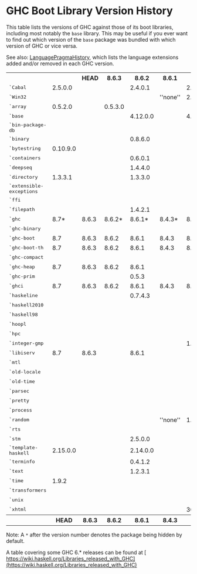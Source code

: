 # GHC Boot Library Version History


This table lists the versions of GHC against those of its boot libraries, including most notably the `base` library.  This may be useful if you ever want to find out which version of the `base` package was bundled with which version of GHC or vice versa.


See also: [LanguagePragmaHistory](language-pragma-history), which lists the language extensions added and/or removed in each GHC version.

<table>
<tr><th></th><th> </th><th><b>HEAD</b></th><th><b>8.6.3</b></th><th><b>8.6.2</b></th><th><b>8.6.1</b></th><th><b>8.4.3</b></th><th><b>8.4.2</b></th><th><b>8.4.1</b></th><th><b>8.2.2</b></th><th><b>8.2.1</b></th><th><b>8.0.2</b></th><th><b>8.0.1</b></th><th><b>7.10.3</b></th><th><b>7.10.2</b></th><th><b>7.10.1</b></th><th><b>7.8.4</b></th><th><b>7.8.3</b></th><th><b>7.8.2</b></th><th><b>7.8.1</b></th><th><b>7.6.3</b></th><th><b>7.6.2</b></th><th><b>7.6.1</b></th><th><b>7.4.2</b></th><th><b>7.4.1</b></th><th><b>7.2.2</b></th><th><b>7.2.1</b></th><th><b>7.0.4</b></th><th><b>7.0.3</b></th><th><b>7.0.2</b></th><th><b>7.0.1</b></th><th></th></tr>
<tr><td><tt>`Cabal</tt></td><td>  2.5.0.0  </td><td></td><td></td><td>  2.4.0.1  </td><td></td><td>  2.2.0.1  </td><td>  2.2.0.0  </td><td>  2.0.1.0  </td><td>  2.0.0.2  </td><td>  1.24.2.0  </td><td>  1.24.0.0  </td><td>  1.22.5.0  </td><td>  1.22.4.0  </td><td>  1.22.2.0  </td><td>  1.18.1.5  </td><td></td><td></td><td>  1.18.1.3  </td><td></td><td></td><td>  1.16.0  </td><td></td><td>  1.14.0  </td><td></td><td>  1.12.0  </td><td>  1.10.2.0  </td><td></td><td>  1.10.1.0  </td><td>  1.10.0.0  </td></tr>
<tr><td><tt>`Win32</tt></td><td></td><td></td><td></td><td></td><td>  ''none''  </td><td>  2.6.1.0  </td><td></td><td>  ''none''  </td><td>  2.5.4.1  </td><td>  ''none''  </td><td>  2.3.1.1  </td><td></td><td></td><td>  2.3.1.0  </td><td></td><td></td><td></td><td>  2.3.0.2  </td><td></td><td></td><td>  2.3.0.0  </td><td></td><td>  2.2.2.0  </td><td></td><td>  2.2.1.0  </td><td></td><td></td><td></td><td>  2.2.0.2  </td></tr>
<tr><td><tt>`array</tt></td><td>  0.5.2.0  </td><td></td><td>  0.5.3.0  </td><td></td><td></td><td></td><td></td><td></td><td>  0.5.2.0  </td><td></td><td>  0.5.1.1  </td><td></td><td></td><td>  0.5.1.0  </td><td></td><td></td><td></td><td>  0.5.0.0  </td><td></td><td></td><td>  0.4.0.1  </td><td></td><td>  0.4.0.0  </td><td></td><td>  0.3.0.3  </td><td></td><td></td><td></td><td>  0.3.0.2  </td></tr>
<tr><td><tt>`base</tt></td><td></td><td></td><td></td><td>  4.12.0.0  </td><td></td><td>  4.11.1.0  </td><td>  4.11.0.0  </td><td>  4.10.1.0  </td><td>  4.10.0.0  </td><td>  4.9.1.0  </td><td>  4.9.0.0  </td><td>  4.8.2.0  </td><td>  4.8.1.0  </td><td>  4.8.0.0  </td><td>  4.7.0.2  </td><td>  4.7.0.1  </td><td></td><td>  4.7.0.0  </td><td></td><td>  4.6.0.1  </td><td>  4.6.0.0  </td><td>  4.5.1.0  </td><td>  4.5.0.0  </td><td>  4.4.1.0  </td><td>  4.4.0.0  </td><td></td><td></td><td>  4.3.1.0  </td><td>  4.3.0.0  </td></tr>
<tr><td><tt>`bin-package-db</tt></td><td></td><td></td><td></td><td></td><td></td><td></td><td></td><td></td><td></td><td></td><td>  ''none''  </td><td></td><td></td><td></td><td></td><td></td><td></td><td></td><td></td><td></td><td></td><td></td><td></td><td></td><td></td><td></td><td></td><td></td><td>  0.0.0.0  </td></tr>
<tr><td><tt>`binary</tt></td><td></td><td></td><td></td><td>  0.8.6.0  </td><td></td><td></td><td></td><td></td><td>  0.8.5.1  </td><td></td><td>  0.8.3.0  </td><td></td><td>  0.7.5.0  </td><td>  0.7.3.0  </td><td></td><td></td><td></td><td>  0.7.1.0  </td><td></td><td></td><td>  0.5.1.1  </td><td></td><td>  0.5.1.0  </td><td></td><td>  0.5.0.2*  </td><td></td><td></td><td></td><td>  ''none''  </td></tr>
<tr><td><tt>`bytestring</tt></td><td>  0.10.9.0  </td><td></td><td></td><td></td><td></td><td></td><td></td><td></td><td>  0.10.8.2  </td><td></td><td>  0.10.8.1  </td><td></td><td></td><td>  0.10.6.0  </td><td></td><td></td><td></td><td>  0.10.4.0  </td><td></td><td>  0.10.0.2  </td><td>  0.10.0.0  </td><td></td><td>  0.9.2.1  </td><td></td><td>  0.9.2.0  </td><td></td><td></td><td>  0.9.1.10  </td><td>  0.9.1.8  </td></tr>
<tr><td><tt>`containers</tt></td><td></td><td></td><td></td><td>  0.6.0.1  </td><td></td><td></td><td>  0.5.11.0  </td><td></td><td>  0.5.10.2  </td><td></td><td>  0.5.7.1  </td><td></td><td></td><td>  0.5.6.2  </td><td></td><td></td><td></td><td>  0.5.5.1  </td><td></td><td></td><td>  0.5.0.0  </td><td></td><td>  0.4.2.1  </td><td></td><td>  0.4.1.0  </td><td></td><td></td><td></td><td>  0.4.0.0  </td></tr>
<tr><td><tt>`deepseq</tt></td><td></td><td></td><td></td><td>  1.4.4.0  </td><td></td><td></td><td></td><td></td><td>  1.4.3.0  </td><td></td><td>  1.4.2.0  </td><td></td><td></td><td>  1.4.1.1  </td><td></td><td></td><td></td><td>  1.3.0.2  </td><td></td><td></td><td>  1.3.0.1  </td><td></td><td>  1.3.0.0  </td><td></td><td></td><td></td><td></td><td></td><td>  ''none''  </td></tr>
<tr><td><tt>`directory</tt></td><td>  1.3.3.1  </td><td></td><td></td><td>  1.3.3.0  </td><td></td><td></td><td>  1.3.1.5  </td><td></td><td>  1.3.0.2  </td><td>  1.3.0.0  </td><td>  1.2.6.2  </td><td></td><td></td><td>  1.2.2.0  </td><td></td><td></td><td></td><td>  1.2.1.0  </td><td></td><td>  1.2.0.1  </td><td>  1.2.0.0  </td><td></td><td>  1.1.0.2  </td><td></td><td>  1.1.0.1  </td><td></td><td></td><td></td><td>  1.1.0.0  </td></tr>
<tr><td><tt>`extensible-exceptions</tt></td><td></td><td></td><td></td><td></td><td></td><td></td><td></td><td></td><td></td><td></td><td></td><td></td><td></td><td></td><td></td><td></td><td></td><td></td><td></td><td></td><td>  ''none''  </td><td></td><td>  0.1.1.4  </td><td></td><td>  0.1.1.3  </td><td></td><td></td><td></td><td>  0.1.1.2  </td></tr>
<tr><td><tt>`ffi</tt></td><td></td><td></td><td></td><td></td><td></td><td></td><td></td><td></td><td></td><td></td><td></td><td></td><td></td><td></td><td></td><td></td><td></td><td></td><td></td><td></td><td></td><td></td><td>  ''none''  </td><td></td><td></td><td></td><td></td><td></td><td>  1.0  </td></tr>
<tr><td><tt>`filepath</tt></td><td></td><td></td><td></td><td>  1.4.2.1  </td><td></td><td></td><td>  1.4.2  </td><td></td><td>  1.4.1.2  </td><td>  1.4.1.1  </td><td>  1.4.1.0  </td><td></td><td></td><td>  1.4.0.0  </td><td></td><td></td><td></td><td>  1.3.0.2  </td><td></td><td></td><td>  1.3.0.1  </td><td></td><td>  1.3.0.0  </td><td></td><td>  1.2.0.1  </td><td></td><td></td><td></td><td>  1.2.0.0  </td></tr>
<tr><td><tt>`ghc</tt></td><td>  8.7*  </td><td>  8.6.3  </td><td>  8.6.2*  </td><td>  8.6.1*  </td><td>  8.4.3*  </td><td>  8.4.2*  </td><td>  8.4.1*  </td><td>  8.2.2*  </td><td>  8.2.1*  </td><td>  8.0.2  </td><td>  8.0.1*  </td><td>  7.10.3*  </td><td>  7.10.2*  </td><td>  7.10.1*  </td><td>  7.8.4*  </td><td>  7.8.3*  </td><td>  7.8.2*  </td><td>  7.8.1*  </td><td>  7.6.3*  </td><td>  7.6.2*  </td><td>  7.6.1*  </td><td>  7.4.2*  </td><td>  7.4.1*  </td><td>  7.2.2*  </td><td>  7.2.1*  </td><td>  7.0.4*  </td><td>  7.0.3*  </td><td>  7.0.2*  </td><td>  7.0.1*  </td></tr>
<tr><td><tt>`ghc-binary</tt></td><td></td><td></td><td></td><td></td><td></td><td></td><td></td><td></td><td></td><td></td><td></td><td></td><td></td><td></td><td></td><td></td><td></td><td></td><td></td><td></td><td></td><td></td><td></td><td></td><td>  ''none''  </td><td></td><td></td><td></td><td>  0.5.0.2*  </td></tr>
<tr><td><tt>`ghc-boot</tt></td><td>  8.7  </td><td>  8.6.3  </td><td>  8.6.2  </td><td>  8.6.1  </td><td>  8.4.3  </td><td>  8.4.2  </td><td>  8.4.1  </td><td>  8.2.2  </td><td>  8.2.1  </td><td>  8.0.2  </td><td>  8.0.1  </td><td></td><td></td><td></td><td></td><td></td><td></td><td></td><td></td><td></td><td></td><td></td><td></td><td></td><td></td><td></td><td></td><td></td><td>  ''none''  </td></tr>
<tr><td><tt>`ghc-boot-th</tt></td><td>  8.7  </td><td>  8.6.3  </td><td>  8.6.2  </td><td>  8.6.1  </td><td>  8.4.3  </td><td>  8.4.2  </td><td>  8.4.1  </td><td>  8.2.2  </td><td>  8.2.1  </td><td>  8.0.2  </td><td>  8.0.1  </td><td></td><td></td><td></td><td></td><td></td><td></td><td></td><td></td><td></td><td></td><td></td><td></td><td></td><td></td><td></td><td></td><td></td><td>  ''none''  </td></tr>
<tr><td><tt>`ghc-compact</tt></td><td></td><td></td><td></td><td></td><td></td><td></td><td></td><td></td><td>  0.1.0.0  </td><td></td><td></td><td></td><td></td><td></td><td></td><td></td><td></td><td></td><td></td><td></td><td></td><td></td><td></td><td></td><td></td><td></td><td></td><td></td><td>  ''none''  </td></tr>
<tr><td><tt>`ghc-heap</tt></td><td>  8.7  </td><td>  8.6.3  </td><td>  8.6.2  </td><td>  8.6.1  </td><td></td><td></td><td></td><td></td><td></td><td></td><td></td><td></td><td></td><td></td><td></td><td></td><td></td><td></td><td></td><td></td><td></td><td></td><td></td><td></td><td></td><td></td><td></td><td></td><td>  ''none''  </td></tr>
<tr><td><tt>`ghc-prim</tt></td><td></td><td></td><td></td><td>  0.5.3  </td><td></td><td></td><td>  0.5.2.0  </td><td></td><td>  0.5.1.0  </td><td></td><td>  0.5.0.0  </td><td></td><td></td><td>  0.4.0.0  </td><td></td><td></td><td></td><td>  0.3.1.0  </td><td></td><td></td><td>  0.3.0.0  </td><td></td><td></td><td></td><td></td><td></td><td></td><td></td><td>  0.2.0.0  </td></tr>
<tr><td><tt>`ghci</tt></td><td>  8.7  </td><td>  8.6.3  </td><td>  8.6.2  </td><td>  8.6.1  </td><td>  8.4.3  </td><td>  8.4.2  </td><td>  8.4.1  </td><td>  8.2.2  </td><td>  8.2.1  </td><td>  8.0.2  </td><td>  8.0.1  </td><td></td><td></td><td></td><td></td><td></td><td></td><td></td><td></td><td></td><td></td><td></td><td></td><td></td><td></td><td></td><td></td><td></td><td>  ''none''  </td></tr>
<tr><td><tt>`haskeline</tt></td><td></td><td></td><td></td><td>  0.7.4.3  </td><td></td><td></td><td>  0.7.4.2  </td><td></td><td>  0.7.4.0  </td><td>  0.7.3.0  </td><td>  0.7.2.3  </td><td></td><td></td><td>  0.7.2.1  </td><td></td><td>  0.7.1.2  </td><td></td><td></td><td></td><td></td><td></td><td></td><td></td><td></td><td></td><td></td><td></td><td></td><td>  ''none''  </td></tr>
<tr><td><tt>`haskell2010</tt></td><td></td><td></td><td></td><td></td><td></td><td></td><td></td><td></td><td></td><td></td><td></td><td></td><td></td><td>  ''none''  </td><td></td><td></td><td></td><td>  1.1.2.0*  </td><td></td><td></td><td>  1.1.1.0*  </td><td></td><td>  1.1.0.1*  </td><td></td><td>  1.1.0.0*  </td><td></td><td></td><td></td><td>  1.0.0.0*  </td></tr>
<tr><td><tt>`haskell98</tt></td><td></td><td></td><td></td><td></td><td></td><td></td><td></td><td></td><td></td><td></td><td></td><td></td><td></td><td>  ''none''  </td><td></td><td></td><td></td><td>  2.0.0.3*  </td><td></td><td></td><td>  2.0.0.2*  </td><td></td><td>  2.0.0.1*  </td><td></td><td>  2.0.0.0*  </td><td></td><td></td><td>  1.1.0.1  </td><td>  1.1.0.0  </td></tr>
<tr><td><tt>`hoopl</tt></td><td></td><td></td><td></td><td></td><td></td><td></td><td>  ''none''  </td><td></td><td>  3.10.2.2  </td><td></td><td>  3.10.2.1  </td><td></td><td></td><td>  3.10.0.2  </td><td></td><td></td><td></td><td>  3.10.0.1  </td><td></td><td></td><td>  3.9.0.0  </td><td></td><td>  3.8.7.3  </td><td></td><td>  3.8.7.1  </td><td></td><td></td><td></td><td>  ''none''  </td></tr>
<tr><td><tt>`hpc</tt></td><td></td><td></td><td></td><td></td><td></td><td></td><td></td><td></td><td></td><td></td><td>  0.6.0.3  </td><td></td><td></td><td>  0.6.0.2  </td><td></td><td></td><td></td><td>  0.6.0.1  </td><td></td><td></td><td>  0.6.0.0  </td><td></td><td>  0.5.1.1  </td><td></td><td>  0.5.1.0  </td><td></td><td></td><td></td><td>  0.5.0.6  </td></tr>
<tr><td><tt>`integer-gmp</tt></td><td></td><td></td><td></td><td></td><td></td><td>  1.0.2.0  </td><td></td><td></td><td>  1.0.1.0  </td><td></td><td>  1.0.0.1  </td><td></td><td></td><td>  1.0.0.0  </td><td></td><td></td><td></td><td>  0.5.1.0  </td><td></td><td></td><td>  0.5.0.0  </td><td></td><td>  0.4.0.0  </td><td></td><td>  0.3.0.0  </td><td></td><td></td><td>  0.2.0.3  </td><td>  0.2.0.2  </td></tr>
<tr><td><tt>`libiserv</tt></td><td>  8.7  </td><td>  8.6.3  </td><td></td><td>  8.6.1  </td><td></td><td></td><td></td><td></td><td></td><td></td><td></td><td></td><td></td><td></td><td></td><td></td><td></td><td></td><td></td><td></td><td></td><td></td><td></td><td></td><td></td><td></td><td></td><td></td><td>  ''none''  </td></tr>
<tr><td><tt>`mtl</tt></td><td></td><td></td><td></td><td></td><td></td><td></td><td>  2.2.2  </td><td></td><td></td><td></td><td></td><td></td><td></td><td></td><td></td><td></td><td></td><td></td><td></td><td></td><td></td><td></td><td></td><td></td><td></td><td></td><td></td><td></td><td>  ''none''  </td></tr>
<tr><td><tt>`old-locale</tt></td><td></td><td></td><td></td><td></td><td></td><td></td><td></td><td></td><td></td><td></td><td></td><td></td><td></td><td>  ''none''  </td><td></td><td></td><td></td><td>  1.0.0.6  </td><td></td><td></td><td>  1.0.0.5  </td><td></td><td>  1.0.0.4  </td><td></td><td>  1.0.0.3  </td><td></td><td></td><td></td><td>  1.0.0.2  </td></tr>
<tr><td><tt>`old-time</tt></td><td></td><td></td><td></td><td></td><td></td><td></td><td></td><td></td><td></td><td></td><td></td><td></td><td></td><td>  ''none''  </td><td></td><td></td><td></td><td>  1.1.0.2  </td><td></td><td></td><td>  1.1.0.1  </td><td></td><td>  1.1.0.0  </td><td></td><td>  1.0.0.7  </td><td></td><td></td><td></td><td>  1.0.0.6  </td></tr>
<tr><td><tt>`parsec</tt></td><td></td><td></td><td></td><td></td><td></td><td></td><td>  3.1.13.0  </td><td></td><td></td><td></td><td></td><td></td><td></td><td></td><td></td><td></td><td></td><td></td><td></td><td></td><td></td><td></td><td></td><td></td><td></td><td></td><td></td><td></td><td>  ''none''  </td></tr>
<tr><td><tt>`pretty</tt></td><td></td><td></td><td></td><td></td><td></td><td></td><td>  1.1.3.6  </td><td></td><td></td><td></td><td>  1.1.3.3  </td><td></td><td></td><td>  1.1.2.0  </td><td></td><td></td><td></td><td>  1.1.1.1  </td><td></td><td></td><td></td><td></td><td>  1.1.1.0  </td><td></td><td>  1.1.0.0  </td><td></td><td></td><td></td><td>  1.0.1.2  </td></tr>
<tr><td><tt>`process</tt></td><td></td><td></td><td></td><td></td><td></td><td></td><td>  1.6.3.0  </td><td></td><td>  1.6.1.0  </td><td>  1.4.3.0  </td><td>  1.4.2.0  </td><td></td><td></td><td>  1.2.3.0  </td><td></td><td></td><td></td><td>  1.2.0.0  </td><td></td><td></td><td>  1.1.0.2  </td><td></td><td>  1.1.0.1  </td><td></td><td>  1.1.0.0  </td><td></td><td></td><td>  1.0.1.5  </td><td>  1.0.1.4  </td></tr>
<tr><td><tt>`random</tt></td><td></td><td></td><td></td><td></td><td>  ''none''  </td><td>  1.1  </td><td>  ''none''  </td><td>  1.1  </td><td></td><td></td><td></td><td></td><td></td><td></td><td></td><td></td><td></td><td></td><td></td><td></td><td></td><td></td><td></td><td></td><td>  ''none''  </td><td></td><td></td><td></td><td>  1.0.0.3  </td></tr>
<tr><td><tt>`rts</tt></td><td></td><td></td><td></td><td></td><td></td><td></td><td></td><td></td><td></td><td></td><td></td><td></td><td></td><td></td><td></td><td></td><td></td><td></td><td></td><td></td><td></td><td></td><td></td><td></td><td></td><td></td><td></td><td></td><td>  1.0  </td></tr>
<tr><td><tt>`stm</tt></td><td></td><td></td><td></td><td>  2.5.0.0  </td><td></td><td></td><td>  2.4.5.0  </td><td></td><td></td><td></td><td></td><td></td><td></td><td></td><td></td><td></td><td></td><td></td><td></td><td></td><td></td><td></td><td></td><td></td><td></td><td></td><td></td><td></td><td>  ''none''  </td></tr>
<tr><td><tt>`template-haskell</tt></td><td>  2.15.0.0  </td><td></td><td></td><td>  2.14.0.0  </td><td></td><td></td><td>  2.13.0.0  </td><td></td><td>  2.12.0.0  </td><td>  2.11.1.0  </td><td>  2.11.0.0  </td><td></td><td></td><td>  2.10.0.0  </td><td></td><td></td><td></td><td>  2.9.0.0  </td><td></td><td></td><td>  2.8.0.0  </td><td></td><td>  2.7.0.0  </td><td></td><td>  2.6.0.0  </td><td></td><td></td><td></td><td>  2.5.0.0  </td></tr>
<tr><td><tt>`terminfo</tt></td><td></td><td></td><td></td><td>  0.4.1.2  </td><td></td><td></td><td>  0.4.1.1  </td><td></td><td>  0.4.1.0  </td><td></td><td>  0.4.0.2  </td><td></td><td></td><td>  0.4.0.1  </td><td></td><td>  0.4.0.0  </td><td></td><td></td><td></td><td></td><td></td><td></td><td></td><td></td><td></td><td></td><td></td><td></td><td>  ''none''  </td></tr>
<tr><td><tt>`text</tt></td><td></td><td></td><td></td><td>  1.2.3.1  </td><td></td><td></td><td>  1.2.3.0  </td><td></td><td></td><td></td><td></td><td></td><td></td><td></td><td></td><td></td><td></td><td></td><td></td><td></td><td></td><td></td><td></td><td></td><td></td><td></td><td></td><td></td><td>  ''none''  </td></tr>
<tr><td><tt>`time</tt></td><td>  1.9.2  </td><td></td><td></td><td></td><td></td><td></td><td></td><td></td><td>  1.8.0.2  </td><td></td><td>  1.6.0.1  </td><td></td><td></td><td>  1.5.0.1  </td><td></td><td></td><td></td><td>  1.4.2  </td><td></td><td></td><td>  1.4.0.1  </td><td></td><td>  1.4  </td><td></td><td>  1.2.0.5  </td><td></td><td></td><td></td><td>  1.2.0.3  </td></tr>
<tr><td><tt>`transformers</tt></td><td></td><td></td><td></td><td></td><td></td><td></td><td>  0.5.5.0  </td><td></td><td></td><td></td><td>  0.5.2.0  </td><td></td><td></td><td>  0.4.2.0  </td><td></td><td></td><td></td><td>  0.3.0.0  </td><td></td><td></td><td></td><td></td><td></td><td></td><td></td><td></td><td></td><td></td><td>  ''none''  </td></tr>
<tr><td><tt>`unix</tt></td><td></td><td></td><td></td><td></td><td></td><td></td><td></td><td></td><td>  2.7.2.2  </td><td>  2.7.2.1  </td><td>  2.7.2.0  </td><td></td><td></td><td>  2.7.1.0  </td><td></td><td></td><td></td><td>  2.7.0.1  </td><td></td><td>  2.6.0.1  </td><td>  2.6.0.0  </td><td>  2.5.1.1  </td><td>  2.5.1.0  </td><td></td><td>  2.5.0.0  </td><td></td><td></td><td>  2.4.2.0  </td><td>  2.4.1.0  </td></tr>
<tr><td><tt>`xhtml</tt></td><td></td><td></td><td></td><td></td><td></td><td>  3000.2.2.1  </td><td></td><td></td><td>  3000.2.2  </td><td></td><td></td><td></td><td></td><td></td><td></td><td>  3000.2.1  </td><td></td><td></td><td></td><td></td><td></td><td></td><td></td><td></td><td></td><td></td><td></td><td></td><td>  ''none''  </td></tr>
</th><th> </th><th><b>HEAD</b></th><th><b>8.6.3</b></th><th><b>8.6.2</b></th><th><b>8.6.1</b></th><th><b>8.4.3</b></th><th><b>8.4.2</b></th><th><b>8.4.1</b></th><th><b>8.2.2</b></th><th><b>8.2.1</b></th><th><b>8.0.2</b></th><th><b>8.0.1</b></th><th><b>7.10.3</b></th><th><b>7.10.2</b></th><th><b>7.10.1</b></th><th><b>7.8.4</b></th><th><b>7.8.3</b></th><th><b>7.8.2</b></th><th><b>7.8.1</b></th><th><b>7.6.3</b></th><th><b>7.6.2</b></th><th><b>7.6.1</b></th><th><b>7.4.2</b></th><th><b>7.4.1</b></th><th><b>7.2.2</b></th><th><b>7.2.1</b></th><th><b>7.0.4</b></th><th><b>7.0.3</b></th><th><b>7.0.2</b></th><th><b>7.0.1</b></th><th>
</table>


Note: A `*` after the version number denotes the package being hidden by default.


A table covering some GHC 6.\* releases can be found at [ https://wiki.haskell.org/Libraries_released_with_GHC](https://wiki.haskell.org/Libraries_released_with_GHC)